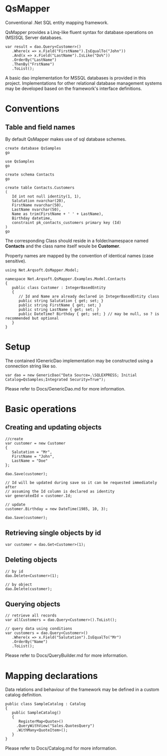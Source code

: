 # QsMapper
Conventional .Net SQL entity mapping framework.

QsMapper provides a Linq-like fluent syntax for database operations on (MS)SQL Server databases.

    var result = dao.Query<Customer>()  
       .Where(x => x.Field("FirstName").IsEqualTo("John"))  
       .And(x => x.Field("LastName").IsLike("Do%"))  
       .OrderBy("LastName")  
       .ThenBy("FrstName")  
       .ToList();

A basic dao implementation for MSSQL databases is provided in this project. 
Implementations for other relational database management systems may be developed based on the framework's interface definitions.

# Conventions

## Table and field names

By default QsMapper makes use of sql database schemes.

    create database QsSamples
	go 

	use QsSamples
	go
	
    create schema Contacts
    go
    
    create table Contacts.Customers
    (
       Id int not null identity(1, 1),
       Salutation nvarchar(20),
       FirstName nvarchar(50),
       LastName nvarchar(50),
       Name as trim(FirstName + ' ' + LastName),
       Birthday datetime,
       constraint pk_contacts_customers primary key (Id)
    )
    go

The corresponding Class should reside in a folder/namespace named **Contacts** and the class name itself woule be **Customer**.

Property names are mapped by the convention of identical names (case sensitive).

    using Net.Arqsoft.QsMapper.Model; 
    
    namespace Net.Arqsoft.QsMapper.Examples.Model.Contacts
    {
       public class Customer : IntegerBasedEntity
       {
          // Id and Name are already declared in IntegerBasedEntity class
          public string Salutation { get; set; }
          public string FirstName { get; set; }
          public string LastName { get; set; }
          public DateTime? Birthday { get; set; } // may be null, so ? is recommended but optional
       }
    }

# Setup

The contained IGenericDao implementation may be constructed using a connection string like so.

    var dao = new GenericDao("Data Source=.\SQLEXPRESS; Initial Catalog=QsSamples;Integrated Security=True");

Please refer to Docs/GenericDao.md for more information.

# Basic operations

## Creating and updating objects

    //create
    var customer = new Customer
    {
       Salutation = "Mr",
       FirstName = "John",
       LastName = "Doe"
    };
    
    dao.Save(customer);
    
    // Id will be updated during save so it can be requested immediately after
    // assuming the Id column is declared as identity
    var generatedId = customer.Id;
    
    // update
    customer.Birthday = new DateTime(1985, 10, 3);
    
    dao.Save(customer);
    
## Retrieving single objects by id

    var customer = dao.Get<Customer>(1);
    
## Deleting objects

    // by id
    dao.Delete<Customer>(1);
	
    // by object
    dao.Delete(customer);


## Querying objects

    // retrieve all records
    var allCustomers = dao.Query<Customer>().ToList();

    // query data using conditions
    var customers = dao.Query<Customer>()
       .Where(x => x.Field("Salutation").IsEqualTo("Mr")
       .OrderBy("Name")
       .ToList();
       
Please refer to Docs/QueryBuilder.md for more information.

# Mapping declarations

Data relations and behaviour of the framework may be defined in a custom catalog definition.

    public class SampleCatalog : Catalog
    {
       public SampleCatalog() 
       {
          RegisterMap<Quote>()
	     .QueryWithView("Sales.QuotesQuery")
	     .WithMany<QuoteItem>();
       }
    }
    
Please refer to Docs/Catalog.md for more information.
